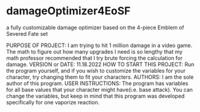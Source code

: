 # damageOptimizer4EoSF
a fully customizable damage optimizer based on the 4-piece Emblem of Severed Fate set

PURPOSE OF PROJECT:         I am trying to hit 1 million damage in a video game. The math to figure out how many upgrades I
                            need is so lengthy that my math professor recommended that I try brute forcing the calculation for damage.
VERSION or DATE:            11.18.2022
HOW TO START THIS PROJECT:  Run the program yourself, and if you wish to customize the variables for your character, 
                            try changing them to fit your characters.
AUTHORS:                    I am the sole author of this program.
USER INSTRUCTIONS:          The program has variables for all base values that your character might have(i.e. base attack). 
                            You can change the variables, but keep in mind that this program was developed specifically 
                            for one vaporize reaction.
